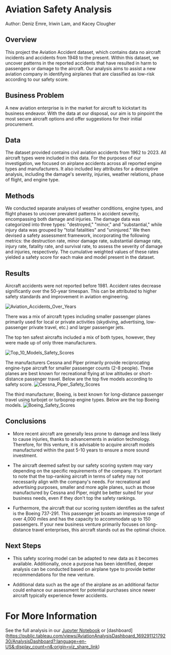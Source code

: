 # Aviation Safety Analysis 

Author: Deniz Emre, Iriwin Lam, and Kacey Clougher

## Overview

This project the Aviation Accident dataset, which contains data no aircraft incidents and accidents from 1948 to the present. Within this dataset, we uncover patterns in the reported accidents that have resulted in harm to passengers or damage to the aircraft. Our analysis aims to assist a new aviation company in identifying airplanes that are classified as low-risk according to our safety score.

## Business Problem

A new aviation enterprise is in the market for aircraft to kickstart its business endeavor. With the data at our disposal, our aim is to pinpoint the most secure aircraft options and offer suggestions for their initial procurement.

## Data
The dataset provided contains civil aviation accidents from 1962 to 2023. All aircraft types were included in this data. For the purposes of our investigation, we focused on airplane accidents across all reported engine types and manufacturers. It also included key attributes for a descriptive analysis, including the damage's severity, injuries, weather relations, phase of flight, and engine type. 

## Methods
We conducted separate analyses of weather conditions, engine types, and flight phases to uncover prevalent patterns in accident severity, encompassing both damage and injuries. The damage data was categorized into three types: "destroyed," "minor," and "substantial," while injury data was grouped by "total fatalities" and "uninjured." We then devised a safety assessment framework, incorporating the following metrics: the destruction rate, minor damage rate, substantial damage rate, injury rate, fatality rate, and survival rate, to assess the severity of damage and injuries, respectively. The cumulative weighted values of these rates yielded a safety score for each make and model present in the dataset.

## Results

Aircraft accidents were not reported before 1981. Accident rates decrease significantly over the 50-year timespan. This can be attributed to higher safety standards and improvement in aviation engineering. 

![Aviation_Accidents_Over_Years](https://github.com/kaceyclougher/Phase-1-Project/assets/137820049/774bc9d6-b496-4c94-ade2-cfd38c12e64f)

There was a mix of aircraft types including smaller passenger planes primarily used for local or private activities (skydiving, advertising, low-passenger private travel, etc.) and larger passenger jets. 

The top ten safest aircrafts included a mix of both types, however, they were made up of only three manufacturers. 

![Top_10_Models_Safety_Scores](https://github.com/kaceyclougher/Phase-1-Project/assets/137820049/34ca82a2-ac42-43e6-83d6-4cc5a7d68c91)

The manufacturers Cessna and Piper primarily provide reciprocating engine-type aircraft for smaller passenger counts (2-8 people). These planes are best known for recreational flying at low altitudes or short-distance passenger travel. Below are the top five models according to safety score.
![Cessna_Piper_Safety_Scores](https://github.com/kaceyclougher/Phase-1-Project/assets/137820049/f87421eb-affd-417e-8858-763641bd9f42)

The third manufacturer, Boeing, is best known for long-distance passenger travel using turbojet or turboprop engine types. Below are the top Boeing models. 
![Boeing_Safety_Scores](https://github.com/kaceyclougher/Phase-1-Project/assets/137820049/a693d9af-4f0f-4e0f-a5bd-c3983b21740f)

## Conclusions

* More recent aircraft are generally less prone to damage and less likely to cause injuries, thanks to advancements in aviation technology. Therefore, for this venture, it is advisable to acquire aircraft models manufactured within the past 5-10 years to ensure a more sound investment.


* The aircraft deemed safest by our safety scoring system may vary depending on the specific requirements of the company. It's important to note that the top-ranking aircraft in terms of safety may not necessarily align with the company's needs. For recreational and advertising purposes, smaller and more agile planes, such as those manufactured by Cessna and Piper, might be better suited for your business needs, even if they don't top the safety rankings.

* Furthermore, the aircraft that our scoring system identifies as the safest is the Boeing 737-291. This passenger jet boasts an impressive range of over 4,000 miles and has the capacity to accommodate up to 150 passengers. If your new business venture primarily focuses on long-distance travel enterprises, this aircraft stands out as the optimal choice.


## Next Steps

* This safety scoring model can be adapted to new data as it becomes available. Additionally, once a purpose has been identified, deeper analysis can be conducted based on airplane type to provide better recommendations for the new venture.

* Additional data such as the age of the airplane as an additional factor could enhance our assessment for potential purchases since newer aircraft typically experience fewer accidents.

# For More Information

See the full analysis in our [Jupyter Notebook](https://github.com/kaceyclougher/Phase-1-Project/blob/7a647ba3299eb7eec3bc349fe2cb88bd54f5e2c5/Phase%201%20Project%20Final.ipynb) or [dashboard] (https://public.tableau.com/views/AviationAnalysisDashboard_16929112179230/AnalysisDashboard?:language=en-US&:display_count=n&:origin=viz_share_link)
